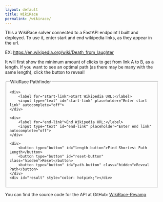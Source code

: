 ```yaml
---
layout: default
title: WikiRace
permalink: /wikirace/
---
```


This a WikiRace solver connected to a FastAPI endpoint I built and deployed.
To use it, enter start and end wikipedia links, as they appear in the url.

EX: https://en.wikipedia.org/wiki/Death_from_laughter

It will first show the minimum amount of clicks to get from link A to B, as a length. If you want to see an optimal path (as there may be many with the same length), click the button to reveal!

<form id="wikirace-form" onsubmit="return false;">
  <fieldset>
    <legend>WikiRace Pathfinder</legend>

    <div>
        <label for="start-link">Start Wikipedia URL:</label>
        <input type="text" id="start-link" placeholder="Enter start link" autocomplete="off">
    </div>

    <div>
        <label for="end-link">End Wikipedia URL:</label>
        <input type="text" id="end-link" placeholder="Enter end link" autocomplete="off">
    </div>

    <div>
        <button type="button" id="length-button">Find Shortest Path Length</button>
        <button type="button" id="reset-button" class="hidden">Reset</button>
        <button type="button" id="path-button" class="hidden">Reveal Path</button>
    </div>
    <div id="result" style="color: hotpink;"></div>
  </fieldset>
</form>

<style>
.hidden {
  display: none;
}
</style>


You can find the source code for the API at GitHub:
[WikiRace-Revamp](https://github.com/alinagarib/WikiRace-Revamp)

